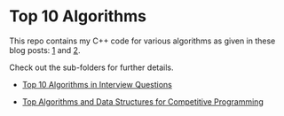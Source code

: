 # Top 10 Algorithms

This repo contains my C++ code for various algorithms as given in these blog posts: [1](http://www.geeksforgeeks.org/top-10-algorithms-in-interview-questions/) and [2](http://www.geeksforgeeks.org/top-algorithms-and-data-structures-for-competitive-programming/).

Check out the sub-folders for further details.

* [Top 10 Algorithms in Interview Questions](Top_10_Algorithms_in_Interview_Questions)

* [Top Algorithms and Data Structures for Competitive Programming](Top_Algorithms_and_Data_Structures_for_Competitive_Programming)
